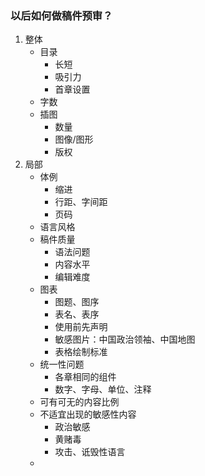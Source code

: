 ### 以后如何做稿件预审？

1. 整体
	+ 目录
		- 长短
		- 吸引力
		- 首章设置
	+ 字数
	+ 插图
		- 数量
		- 图像/图形
		- 版权
2. 局部
	+ 体例
		- 缩进
		- 行距、字间距
		- 页码
	+ 语言风格
	+ 稿件质量
		- 语法问题
		- 内容水平
		- 编辑难度
	+ 图表
		- 图题、图序
		- 表名、表序
		- 使用前先声明
		- 敏感图片：中国政治领袖、中国地图
		- 表格绘制标准
	+ 统一性问题
		- 各章相同的组件
		- 数字、字母、单位、注释
	+ 可有可无的内容比例
	+ 不适宜出现的敏感性内容
		- 政治敏感
		- 黄赌毒
		- 攻击、诋毁性语言
	+
